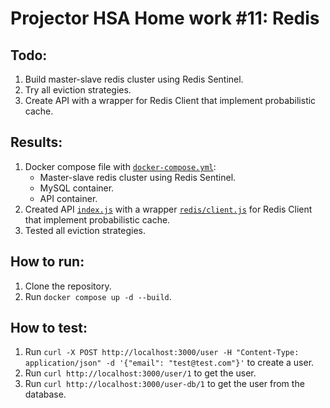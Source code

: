 # Projector HSA Home work #11: Redis

## Todo:

1. Build master-slave redis cluster using Redis Sentinel.
2. Try all eviction strategies.
3. Create API with a wrapper for Redis Client that implement probabilistic cache.

## Results:

1. Docker compose file with [`docker-compose.yml`](./docker-compose.yml):
   - Master-slave redis cluster using Redis Sentinel.
   - MySQL container.
   - API container.
2. Created API [`index.js`](./api/index.js) with a wrapper [`redis/client.js`](./api/redis/client.js) for Redis Client that implement probabilistic cache.
3. Tested all eviction strategies.

## How to run:

1. Clone the repository.
2. Run `docker compose up -d --build`.

## How to test:

1. Run `curl -X POST http://localhost:3000/user -H "Content-Type: application/json" -d '{"email": "test@test.com"}'` to create a user.
2. Run `curl http://localhost:3000/user/1` to get the user.
3. Run `curl http://localhost:3000/user-db/1` to get the user from the database.
